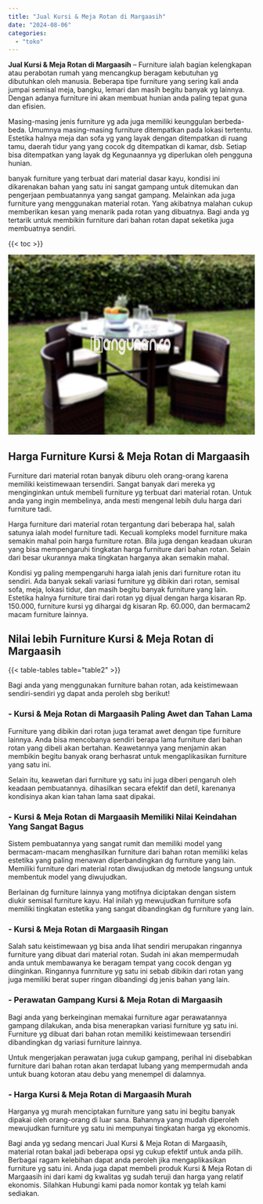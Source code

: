 ```yaml
---
title: "Jual Kursi & Meja Rotan di Margaasih"
date: "2024-08-06"
categories: 
  - "toko"
---
```


**Jual Kursi & Meja Rotan di Margaasih** – Furniture ialah bagian kelengkapan atau perabotan rumah yang mencangkup beragam kebutuhan yg dibutuhkan oleh manusia. Beberapa tipe furniture yang sering kali anda jumpai semisal meja, bangku, lemari dan masih begitu banyak yg lainnya. Dengan adanya furniture ini akan membuat hunian anda paling tepat guna dan efisien.

Masing-masing jenis furniture yg ada juga memiliki keunggulan berbeda-beda. Umumnya masing-masing furniture ditempatkan pada lokasi tertentu. Estetika halnya meja dan sofa yg yang layak dengan ditempatkan di ruang tamu, daerah tidur yang yang cocok dg ditempatkan di kamar, dsb. Setiap bisa ditempatkan yang layak dg Kegunaannya yg diperlukan oleh pengguna hunian.

banyak furniture yang terbuat dari material dasar kayu, kondisi ini dikarenakan bahan yang satu ini sangat gampang untuk ditemukan dan pengerjaan pembuatannya yang sangat gampang. Melainkan ada juga furniture yang menggunakan material rotan. Yang akibatnya malahan cukup memberikan kesan yang menarik pada rotan yang dibuatnya. Bagi anda yg tertarik untuk membikin furniture dari bahan rotan dapat seketika juga membuatnya sendiri.

{{< toc >}}

![Jual Kursi & Meja Rotan di Margaasih](/images/kursi-meja-rotan-murah53.png)

## Harga Furniture Kursi & Meja Rotan di Margaasih

Furniture dari material rotan banyak diburu oleh orang-orang karena memiliki keistimewaan tersendiri. Sangat banyak dari mereka yg menginginkan untuk membeli furniture yg terbuat dari material rotan. Untuk anda yang ingin membelinya, anda mesti mengenal lebih dulu harga dari furniture tadi.

Harga furniture dari material rotan tergantung dari beberapa hal, salah satunya ialah model furniture tadi. Kecuali kompleks model furniture maka semakin mahal poin harga furniture rotan. Bila juga dengan keadaan ukuran yang bisa mempengaruhi tingkatan harga furniture dari bahan rotan. Selain dari besar ukurannya maka tingkatan harganya akan semakin mahal.

Kondisi yg paling mempengaruhi harga ialah jenis dari furniture rotan itu sendiri. Ada banyak sekali variasi furniture yg dibikin dari rotan, semisal sofa, meja, lokasi tidur, dan masih begitu banyak furniture yang lain. Estetika halnya furniture tirai dari rotan yg dijual dengan harga kisaran Rp. 150.000, furniture kursi yg dihargai dg kisaran Rp. 60.000, dan bermacam2 macam furniture lainnya.

## Nilai lebih Furniture Kursi & Meja Rotan di Margaasih

{{< table-tables table="table2" >}}

Bagi anda yang menggunakan furniture bahan rotan, ada keistimewaan sendiri-sendiri yg dapat anda peroleh sbg berikut!

### \- Kursi & Meja Rotan di Margaasih Paling Awet dan Tahan Lama

Furniture yang dibikin dari rotan juga teramat awet dengan tipe furniture lainnya. Anda bisa mencobanya sendiri berapa lama furniture dari bahan rotan yang dibeli akan bertahan. Keawetannya yang menjamin akan membikin begitu banyak orang berhasrat untuk mengaplikasikan furniture yang satu ini.

Selain itu, keawetan dari furniture yg satu ini juga diberi pengaruh oleh keadaan pembuatannya. dihasilkan secara efektif dan detil, karenanya kondisinya akan kian tahan lama saat dipakai.

### \- Kursi & Meja Rotan di Margaasih Memiliki Nilai Keindahan Yang Sangat Bagus

Sistem pembuatannya yang sangat rumit dan memiliki model yang bermacam-macam menghasilkan furniture dari bahan rotan memiliki kelas estetika yang paling menawan diperbandingkan dg furniture yang lain. Memiliki furniture dari material rotan diwujudkan dg metode langsung untuk membentuk model yang diwujudkan.

Berlainan dg furniture lainnya yang motifnya diciptakan dengan sistem diukir semisal furniture kayu. Hal inilah yg mewujudkan furniture sofa memiliki tingkatan estetika yang sangat dibandingkan dg furniture yang lain.

### \- Kursi & Meja Rotan di Margaasih Ringan

Salah satu keistimewaan yg bisa anda lihat sendiri merupakan ringannya furniture yang dibuat dari material rotan. Sudah ini akan mempermudah anda untuk membawanya ke beragam tempat yang cocok dengan yg diinginkan. Ringannya funrniture yg satu ini sebab dibikin dari rotan yang juga memiliki berat super ringan dibandingi dg jenis bahan yang lain.

### \- Perawatan Gampang Kursi & Meja Rotan di Margaasih

Bagi anda yang berkeinginan memakai furniture agar perawatannya gampang dilakukan, anda bisa menerapkan variasi furniture yg satu ini. Furniture yg dibuat dari bahan rotan memiliki keistimewaan tersendiri dibandingkan dg variasi furniture lainnya.

Untuk mengerjakan perawatan juga cukup gampang, perihal ini disebabkan furniture dari bahan rotan akan terdapat lubang yang mempermudah anda untuk buang kotoran atau debu yang menempel di dalamnya.

### \- Harga Kursi & Meja Rotan di Margaasih Murah

Harganya yg murah menciptakan furniture yang satu ini begitu banyak dipakai oleh orang-orang di luar sana. Bahannya yang mudah diperoleh mewujudkan furniture yg satu ini mempunyai tingkatan harga yg ekonomis.

Bagi anda yg sedang mencari Jual Kursi & Meja Rotan di Margaasih, material rotan bakal jadi beberapa opsi yg cukup efektif untuk anda pilih. Berbagai ragam kelebihan dapat anda peroleh jika mengaplikasikan furniture yg satu ini. Anda juga dapat membeli produk Kursi & Meja Rotan di Margaasih ini dari kami dg kwalitas yg sudah teruji dan harga yang relatif ekonomis. Silahkan Hubungi kami pada nomor kontak yg telah kami sediakan.

